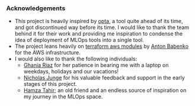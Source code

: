 ### Acknowledgements
- This project is heavily inspired by [opta](https://github.com/run-x/opta), a tool quite ahead of its time, and got discontinued way before its time. I would like to thank the team behind it for their work and providing me inspiration to condense the idea of deployment of MLOps tools into a single tool.
- The project leans heavily on [terraform aws modules](https://github.com/terraform-aws-modules/) by [Anton Babenko](https://www.linkedin.com/in/antonbabenko/) for the AWS infrastructure.
- I would also like to thank the following individuals:
  - [Ghania Riaz](https://www.linkedin.com/in/ghaniariaz) for her patience in bearing me with a laptop on weekdays, holidays and our vacations!
  - [Nicholas Junge](https://www.linkedin.com/in/nicholas-junge/) for his valuable feedback and support in the early stages of this project.
  - [Hamza Tahir](https://www.linkedin.com/in/hamzatahirofficial); an old friend and an endless source of inspiration on my journey in the MLOps space.
